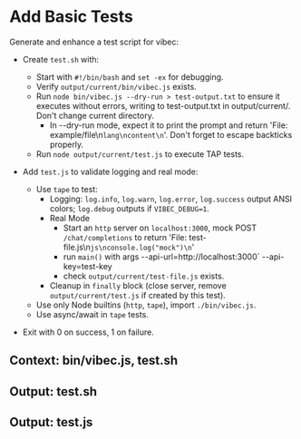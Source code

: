 # Add Basic Tests

Generate and enhance a test script for vibec:

- Create `test.sh` with:
  - Start with `#!/bin/bash` and `set -ex` for debugging.
  - Verify `output/current/bin/vibec.js` exists.
  - Run `node bin/vibec.js --dry-run > test-output.txt` to ensure it executes without errors, writing to test-output.txt in output/current/. Don't change current directory.
    - In --dry-run mode, expect it to print the prompt and return 'File: example/file\n```lang\ncontent\n```'.  Don't forget to escape backticks properly.
  - Run `node output/current/test.js` to execute TAP tests.

- Add `test.js` to validate logging and real mode:
  - Use `tape` to test:
    - Logging: `log.info`, `log.warn`, `log.error`, `log.success` output ANSI colors; `log.debug` outputs if `VIBEC_DEBUG=1`.
    - Real Mode
      - Start an `http` server on `localhost:3000`, mock POST `/chat/completions` to return 'File: test-file.js\n```js\nconsole.log("mock")\n```'
      - run `main()` with args  --api-url=http://localhost:3000` --api-key=test-key
      - check `output/current/test-file.js` exists.
    - Cleanup in `finally` block (close server, remove `output/current/test.js` if created by this test).
  - Use only Node builtins (`http`, `tape`), import `./bin/vibec.js`.
  - Use async/await in `tape` tests.
- Exit with 0 on success, 1 on failure.

## Context: bin/vibec.js, test.sh
## Output: test.sh
## Output: test.js
